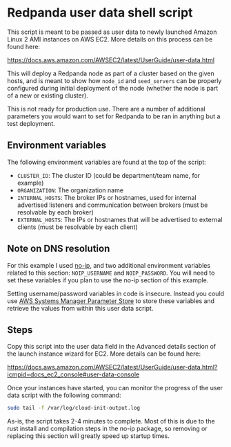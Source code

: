 # Redpanda user data shell script

This script is meant to be passed as user data to newly launched Amazon Linux 2 AMI instances on AWS EC2. More details on this process can be found here:

https://docs.aws.amazon.com/AWSEC2/latest/UserGuide/user-data.html

This will deploy a Redpanda node as part of a cluster based on the given hosts, and is meant to show how `node_id` and `seed_servers` can be properly configured during initial deployment of the node (whether the node is part of a new or existing cluster).

This is not ready for production use. There are a number of additional parameters you would want to set for Redpanda to be ran in anything but a test deployment.

## Environment variables

The following environment variables are found at the top of the script:

- `CLUSTER_ID`: The cluster ID (could be department/team name, for example)
- `ORGANIZATION`: The organization name
- `INTERNAL_HOSTS`: The broker IPs or hostnames, used for internal advertised listeners and communication between brokers (must be resolvable by each broker)
- `EXTERNAL_HOSTS`: The IPs or hostnames that will be advertised to external clients (must be resolvable by each client)

## Note on DNS resolution

For this example I used [no-ip](https://www.noip.com/), and two additional environment variables related to this section: `NOIP_USERNAME` and `NOIP_PASSWORD`. You will need to set these variables if you plan to use the no-ip section of this example.

Setting username/password variables in code is insecure. Instead you could use [AWS Systems Manager Parameter Store](https://us-east-1.console.aws.amazon.com/systems-manager/parameters?region=us-east-1) to store these variables and retrieve the values from within this user data script.

## Steps

Copy this script into the user data field in the Advanced details section of the launch instance wizard for EC2. More details can be found here:

https://docs.aws.amazon.com/AWSEC2/latest/UserGuide/user-data.html?icmpid=docs_ec2_console#user-data-console

Once your instances have started, you can monitor the progress of the user data script with the following command:

```bash
sudo tail -f /var/log/cloud-init-output.log
```

As-is, the script takes 2-4 minutes to complete. Most of this is due to the rust install and compilation steps in the no-ip package, so removing or replacing this section will greatly speed up startup times.